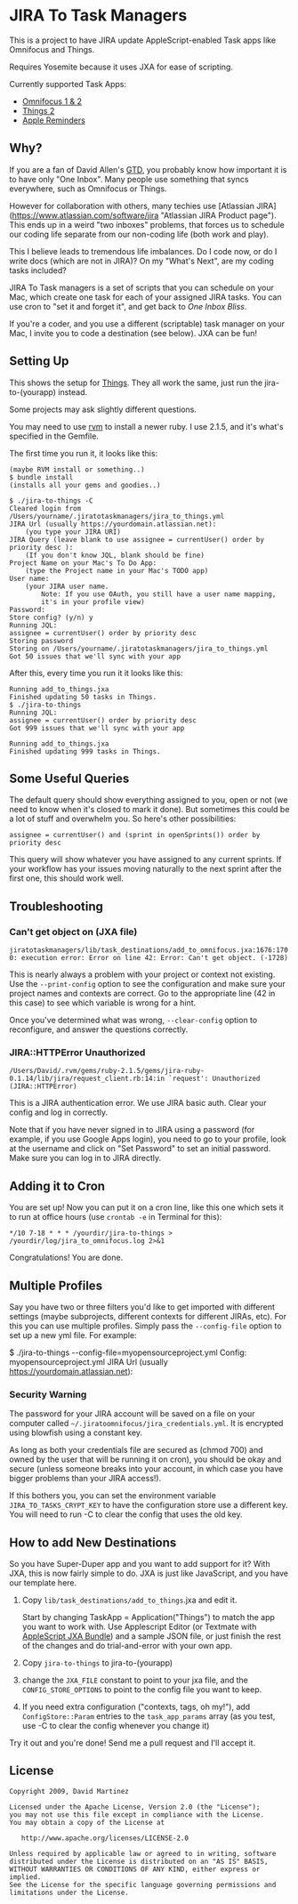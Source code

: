 # JIRA To Task Managers

This is a project to have JIRA update AppleScript-enabled Task apps like Omnifocus and Things.

Requires Yosemite because it uses JXA for ease of scripting.

Currently supported Task Apps:

- [Omnifocus 1 & 2](https://www.omnigroup.com/omnifocus)
- [Things 2](https://culturedcode.com/things/)
- [Apple Reminders](https://help.apple.com/reminders/mac/10.10/index.html?localePath=en.lproj#/remn37e1b56e)

## Why?

If you are a fan of David Allen's [GTD](http://gettingthingsdone.com/ "Getting Things Done"), you probably know how important it is to have only "One Inbox". Many people use something that syncs everywhere, such as Omnifocus or Things.

However for collaboration with others, many techies use [Atlassian JIRA] (https://www.atlassian.com/software/jira "Atlassian JIRA Product page"). This ends up in a weird "two inboxes" problems, that forces us to schedule our coding life separate from our non-coding life (both work and play).

This I believe leads to tremendous life imbalances. Do I code now, or do I write docs (which are not in JIRA)? On my "What's Next", are my coding tasks included?

JIRA To Task managers is a set of scripts that you can schedule on your Mac, which create one task for each of your assigned JIRA tasks. You can use cron to "set it and forget it", and get back to *One Inbox Bliss*.

If you're a coder, and you use a different (scriptable) task manager on your Mac, I invite you to code a destination (see below). JXA can be fun!

## Setting Up

This shows the setup for [Things](https://culturedcode.com/things/). They all work the same, just run the jira-to-(yourapp) instead.

Some projects may ask slightly different questions.

You may need to use [rvm](https://rvm.io/rvm/install) to install a newer ruby. I use 2.1.5, and it's what's specified in the Gemfile.

The first time you run it, it looks like this:

	(maybe RVM install or something..)
	$ bundle install
	(installs all your gems and goodies..)

	$ ./jira-to-things -C
	Cleared login from /Users/yourname/.jiratotaskmanagers/jira_to_things.yml
	JIRA Url (usually https://yourdomain.atlassian.net):
	    (you type your JIRA URI)
	JIRA Query (leave blank to use assignee = currentUser() order by priority desc ):
	    (If you don't know JQL, blank should be fine)
	Project Name on your Mac's To Do App:
	    (type the Project name in your Mac's TODO app)
	User name:
	    (your JIRA user name.
			Note: If you use OAuth, you still have a user name mapping,
			it's in your profile view)
	Password:
	Store config? (y/n) y
	Running JQL:
	assignee = currentUser() order by priority desc
	Storing password
	Storing on /Users/yourname/.jiratotaskmanagers/jira_to_things.yml
	Got 50 issues that we'll sync with your app

After this, every time you run it it looks like this:

	Running add_to_things.jxa
	Finished updating 50 tasks in Things.
	$ ./jira-to-things
	Running JQL:
	assignee = currentUser() order by priority desc
	Got 999 issues that we'll sync with your app

	Running add_to_things.jxa
	Finished updating 999 tasks in Things.

## Some Useful Queries

The default query should show everything assigned to you, open or not (we need to know when it's closed to mark it done). But sometimes this could be a lot of stuff and overwhelm you. So here's other possibilities:

	assignee = currentUser() and (sprint in openSprints()) order by priority desc

This query will show whatever you have assigned to any current sprints. If your workflow has your issues moving naturally to the next sprint after the first one, this should work well.

## Troubleshooting

### Can't get object on (JXA file)
``
jiratotaskmanagers/lib/task_destinations/add_to_omnifocus.jxa:1676:1700: execution error: Error on line 42: Error: Can't get object. (-1728)
``

This is nearly always a problem with your project or context not existing. Use the `--print-config` option to see the configuration and make sure your project names and contexts are correct. Go to the appropriate line (42 in this case) to see which variable is wrong for a hint.

Once you've determined what was wrong, `--clear-config` option to reconfigure, and answer the questions correctly.

### JIRA::HTTPError Unauthorized

``
/Users/David/.rvm/gems/ruby-2.1.5/gems/jira-ruby-0.1.14/lib/jira/request_client.rb:14:in `request': Unauthorized (JIRA::HTTPError)
``

This is a JIRA authentication error. We use JIRA basic auth. Clear your config and log in correctly.

Note that if you have never signed in to JIRA using a password (for example, if you use Google Apps login), you need to go to your profile, look at the username and click on "Set Password" to set an initial password. Make sure you can log in to JIRA directly.


## Adding it to Cron

You are set up! Now you can put it on a cron line, like this one which sets it to run at office
hours (use `crontab -e` in Terminal for this):

    */10 7-18 * * * /yourdir/jira-to-things > /yourdir/log/jira_to_omnifocus.log 2>&1

Congratulations!  You are done.

## Multiple Profiles

Say you have two or three filters you'd like to get imported with different settings (maybe subprojects, different contexts for different JIRAs, etc). For this you can use multiple profiles. Simply pass the `--config-file` option to set up a new yml file. For example:

  $ ./jira-to-things --config-file=myopensourceproject.yml
  Config: myopensourceproject.yml
  JIRA Url (usually https://yourdomain.atlassian.net):


### Security Warning

The password for your JIRA account will be saved on a file on your computer called
`~/.jiratoomnifocus/jira_credentials.yml`. It is encrypted using blowfish using a constant key.

As long as both your credentials file are secured as (chmod 700) and owned by the user that will be running it on cron), you should be okay and secure (unless someone breaks into your account, in which case you have bigger problems than your JIRA access!).

If this bothers you, you can set the environment variable `JIRA_TO_TASKS_CRYPT_KEY` to have the configuration store use a different key. You will need to run -C to clear the config that uses the old key.

## How to add New Destinations

So you have Super-Duper app and you want to add support for it? With JXA, this is now fairly simple to do. JXA is just like JavaScript, and you have our template here.

1. Copy `lib/task_destinations/add_to_things`.jxa and edit it.

	Start by changing TaskApp = Application("Things") to match the app you want to work with. Use Applescript Editor (or Textmate with [AppleScript JXA Bundle](https://github.com/hackerdude/AppleScript-JXA.tmbundle)) and a sample JSON file, or just finish the rest of the changes and do trial-and-error with your own app.
1. Copy `jira-to-things` to jira-to-(yourapp)
1. change the `JXA_FILE` constant to point to your jxa file, and the `CONFIG_STORE_OPTIONS` to point to the config file you want to keep.
1. If you need extra configuration ("contexts, tags, oh my!"), add `ConfigStore::Param` entries to the `task_app_params` array (as you test, use -C to clear the config whenever you change it)

Try it out and you're done! Send me a pull request and I'll accept it.


## License
    Copyright 2009, David Martinez

    Licensed under the Apache License, Version 2.0 (the "License");
    you may not use this file except in compliance with the License.
    You may obtain a copy of the License at

       http://www.apache.org/licenses/LICENSE-2.0

    Unless required by applicable law or agreed to in writing, software
    distributed under the License is distributed on an "AS IS" BASIS,
    WITHOUT WARRANTIES OR CONDITIONS OF ANY KIND, either express or implied.
    See the License for the specific language governing permissions and
    limitations under the License.
